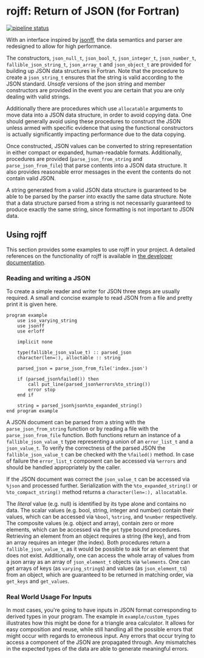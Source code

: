 # rojff: Return of JSON (for Fortran)

[![pipeline status](https://gitlab.com/everythingfunctional/rojff/badges/main/pipeline.svg)](https://gitlab.com/everythingfunctional/rojff/commits/main)

With an interface inspired by [jsonff](https://gitlab.com/everythingfunctional/jsonff),
the data semantics and parser are redesigned to allow for high performance.

The constructors, `json_null_t`, `json_bool_t`, `json_integer_t`,
`json_number_t`, `fallible_json_string_t`, `json_array_t` and `json_object_t`
are provided for building up JSON data structures in Fortran.
Note that the procedure to create a `json_string_t` ensures that the string is valid according to the JSON standard.
*Unsafe* versions of the json string and member constructors are provided
in the event you are certain that you are only dealing with valid strings.

Additionally there are procedures which use `allocatable` arguments
to move data into a JSON data structure, in order to avoid copying data.
One should generally avoid using these procedures to construct the JSON
unless armed with specific evidence that using the functional constructors
is actually significantly impacting performance due to the data copying.

Once constructed, JSON values can be converted to string representation in either compact or expanded, human-readable formats.
Additionally, procedures are provided (`parse_json_from_string` and `parse_json_from_file`)
that parse contents into a JSON data structure.
It also provides reasonable error messages in the event the contents do not contain valid JSON.

A string generated from a valid JSON data structure is guaranteed to be able to be parsed by the parser into exactly the same data structure.
Note that a data structure parsed from a string is not necessarily guaranteed to produce exactly the same string,
since formatting is not important to JSON data.

Using rojff
------------

This section provides some examples to use rojff in your project.
A detailed references on the functionality of rojff is available in
[the developer documentation](https://everythingfunctional.gitlab.io/rojff).


### Reading and writing a JSON

To create a simple reader and writer for JSON three steps are usually required.
A small and concise example to read JSON from a file and pretty print it is given here.

```Fortran
program example
    use iso_varying_string
    use jsonff
    use erloff

    implicit none

    type(fallible_json_value_t) :: parsed_json
    character(len=:), alloctable :: string

    parsed_json = parse_json_from_file('index.json')

    if (parsed_json%failed()) then
        call put_line(parsed_json%errors%to_string())
        error stop
    end if

    string = parsed_json%json%to_expanded_string()
end program example
```

A JSON document can be parsed from a string with the `parse_json_from_string` function
or by reading a file with the `parse_json_from_file` function.
Both functions return an instance of a `fallible_json_value_t` type
representing a union of an `error_list_t` and a `json_value_t`.
To verify the correctness of the parsed JSON the `fallible_json_value_t` can be checked with the `%failed()` method.
In case of failure the `error_list_t` component can be accessed via `%errors`
and should be handled appropriately by the caller.

If the JSON document was correct the `json_value_t` can be accessed via `%json` and processed further.
Serialization with the `%to_expanded_string()` or `%to_compact_string()` method returns a `character(len=:), allocatable`.

The *literal* value (e.g. null) is identified by its type alone and contains no data.
The scalar values (e.g. bool, string, integer and number) contain their values,
which can be accessed via `%bool`, `%string`, and `%number` respectively.
The composite values (e.g. object and array), contain zero or more elements, which can be accessed via the `get` type bound procedures.
Retrieving an element from an object requires a string (the key), and from an array requires an integer (the index).
Both procedures return a `fallible_json_value_t`, as it would be possible to ask for an element that does not exist.
Additionally, one can access the whole array of values from a json array as an array of `json_element_t` objects via `%elements`.
One can get arrays of keys (as `varying_string`s) and values (as `json_element_t`s) from an object,
which are guaranteed to be returned in matching order, via `get_keys` and `get_values`.

### Real World Usage For Inputs

In most cases, you're going to have inputs in JSON format corresponding to derived types in your program.
The example in `example/custom_types` illustrates how this might be done for a triangle area calculator.
It allows for easy composition and reuse, while still handling all the possible errors that might occur with regards to erroneous input.
Any errors that occur trying to access a component of the JSON are propagated through.
Any mismatches in the expected types of the data are able to generate meaningful errors.
